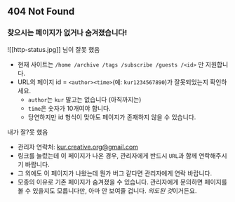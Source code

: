 ## 404 Not Found
### 찾으시는 페이지가 없거나 숨겨졌습니다!
![[http-status.jpg]]
님이 잘못 했음
- 현재 사이트는 `/home /archive /tags /subscribe /guests /<id>` 만 지원합니다.
- URL의 페이지 id = `<author><time>`(예: `kur1234567890`)가 잘못되었는지 확인하세요.
  - `author`는 `kur` 말고는 없습니다 (아직까지는)
  - `time`은 숫자가 10개여야 합니다.
  - 당연하지만 id 형식이 맞아도 페이지가 존재하지 않을 수 있습니다.

내가 잘?못 했음
- 관리자 연락처: kur.creative.org@gmail.com
- 링크를 눌렀는데 이 페이지가 나온 경우, 관리자에게 반드시 `URL`과 함께 연락해주시기 바랍니다.
- 그 외에도 이 페이지가 나왔는데 뭔가 버그 같다면 관리자에게 연락 바랍니다.
- 모종의 이유로 기존 페이지가 숨겨졌을 수 있습니다.
  관리자에게 문의하면 페이지를 볼 수 있을지도 모릅니다만, 
  아마 안 보여줄 겁니다. *의도된 것*이거든요.